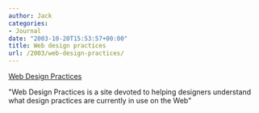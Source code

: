 ```yaml
---
author: Jack
categories:
- Journal
date: "2003-10-20T15:53:57+00:00"
title: Web design practices
url: /2003/web-design-practices/
---
```


[Web Design Practices][1]

"Web Design Practices is a site devoted to helping designers understand what design practices are currently in use on the Web"

 [1]: http://www.webdesignpractices.com/ "Web Design Practices | Home"